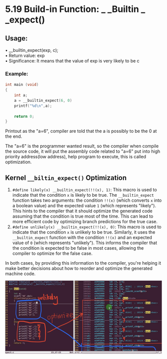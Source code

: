 # 5.19 Build-in Function: _ _Builtin _ _expect()



## Usage:

• __builtin_expect(exp, c);  
• Return value: exp  
• Significance: It means that the value of exp is very likely to be c  

### Example: 

```c
int main (void)
{
	int a;
	a = __builtin_expect(6, 0)
	printf("%d\n",a);
	
	return 0;
}
```

Printout as the "a=6", compiler are told that the a is possibly to be the 0 at the end.

The "a=6" is the programmer wanted result, so the compiler when compile the source code, it will put the assembly code related to "a=6" put into high priority address(low address), help program to execute, this is called optimization.

## Kernel `__biltin_expect()` Optimization

1. `#define likely(x) __builtin_expect(!!(x), 1)`: This macro is used to indicate that the condition `x` is likely to be true. The `__builtin_expect` function takes two arguments: the condition `!!(x)` (which converts `x` into a boolean value) and the expected value `1` (which represents "likely"). This hints to the compiler that it should optimize the generated code assuming that the condition is true most of the time. This can lead to more efficient code by optimizing branch predictions for the true case.
2. `#define unlikely(x) __builtin_expect(!!(x), 0)`: This macro is used to indicate that the condition `x` is unlikely to be true. Similarly, it uses the `__builtin_expect` function with the condition `!!(x)` and an expected value of `0` (which represents "unlikely"). This informs the compiler that the condition is expected to be false in most cases, allowing the compiler to optimize for the false case.

In both cases, by providing this information to the compiler, you're helping it make better decisions about how to reorder and optimize the generated machine code.

![01](https://github.com/knightsummon/02-Computer-underlying-programming-and-system-optimization/blob/main/05%20GNU%20C%20Grammar/5.19%20Build-in%20Function%20_%20_Builtin%20_%20_expect().assets/01.jpg)
